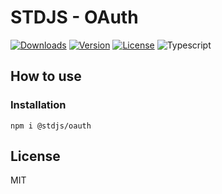 # STDJS - OAuth

[![Downloads](https://img.shields.io/npm/dt/@stdjs/oauth.svg?style=flat-square)](https://npmcharts.com/compare/@stdjs/oauth?minimal=true)
[![Version](https://img.shields.io/npm/v/@stdjs/oauth.svg?style=flat-square)](https://www.npmjs.com/package/@stdjs/oauth)
[![License](https://img.shields.io/npm/l/@stdjs/oauth.svg?style=flat-square)](https://www.npmjs.com/package/@stdjs/oauth)
![Typescript](https://img.shields.io/badge/language-Typescript-007acc.svg?style=flat-square)

## How to use

### Installation

```
npm i @stdjs/oauth
```

## License

MIT
